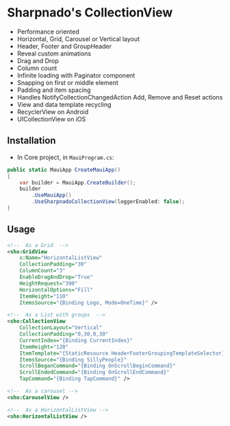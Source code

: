 # Sharpnado's CollectionView
* Performance oriented
* Horizontal, Grid, Carousel or Vertical layout
* Header, Footer and GroupHeader
* Reveal custom animations
* Drag and Drop
* Column count
* Infinite loading with Paginator component
* Snapping on first or middle element
* Padding and item spacing
* Handles NotifyCollectionChangedAction Add, Remove and Reset actions
* View and data template recycling
* RecyclerView on Android
* UICollectionView on iOS

## Installation

* In Core project, in `MauiProgram.cs`:

```csharp
public static MauiApp CreateMauiApp()
{
    var builder = MauiApp.CreateBuilder();
    builder
        .UseMauiApp()
        .UseSharpnadoCollectionView(loggerEnabled: false);
}
```

## Usage

```xml
<!--  As a Grid  -->
<sho:GridView
    x:Name="HorizontalListView"
    CollectionPadding="30"
    ColumnCount="3"
    EnableDragAndDrop="True"
    HeightRequest="390"
    HorizontalOptions="Fill"
    ItemHeight="110"
    ItemsSource="{Binding Logo, Mode=OneTime}" />

<!--  As a List with groups  -->
<sho:CollectionView
    CollectionLayout="Vertical"
    CollectionPadding="0,30,0,30"
    CurrentIndex="{Binding CurrentIndex}"
    ItemHeight="120"
    ItemTemplate="{StaticResource HeaderFooterGroupingTemplateSelector}"
    ItemsSource="{Binding SillyPeople}"
    ScrollBeganCommand="{Binding OnScrollBeginCommand}"
    ScrollEndedCommand="{Binding OnScrollEndCommand}"
    TapCommand="{Binding TapCommand}" />

<!--  As a carousel -->
<sho:CarouselView />

<!--  As a HorizontalListView -->
<sho:HorizontalListView />
```

